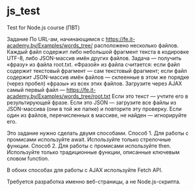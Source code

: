 # js_test
Test for Node.js course (ПВТ)

Задание
По URL-ам, начинающимся с https://fe.it-academy.by/Examples/words_tree/ расположено несколько файлов.
Каждый файл содержит либо небольшой фрагмент текста в кодировке UTF-8, либо JSON-массив имён других файлов.
Задача — получить «фразу» из файла root.txt.
«Фразой» из файла считается:
если файл содержит текстовый фрагмент — сам текстовый фрагмент;
если файл содержит JSON-массив имён файлов — склеенные в этом же порядке (через пробел) «фразы» из всех этих файлов.
Загрузите через AJAX самый первый файл — https://fe.it-academy.by/Examples/words_tree/root.txt
Если это текст — учтите его в результирующей фразе.
Если это JSON — загрузите все файлы из JSON-массива (они в той же папке) и повторите эту проверку. Если один из файлов, перечисленных в массиве, не найден — игнорируйте его.

Это задание нужно сделать двумя способами.
Способ 1. Для работы с промисами используйте await. Используйте только стрелочные функции.
Способ 2. Для работы с промисами используйте then. Используйте только традиционные функции, описанные ключевым словом function.

В обоих способах для работы с AJAX используйте Fetch API.

Требуется разработка именно веб-страницы, а не Node.js-скрипта.
